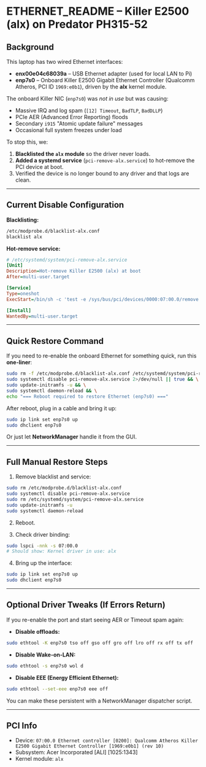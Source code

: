 # ETHERNET_README – Killer E2500 (alx) on Predator PH315-52

## Background

This laptop has two wired Ethernet interfaces:
- **enx00e04c68039a** – USB Ethernet adapter (used for local LAN to Pi)
- **enp7s0** – Onboard Killer E2500 Gigabit Ethernet Controller (Qualcomm Atheros, PCI ID `1969:e0b1`), driven by the **alx** kernel module.

The onboard Killer NIC (`enp7s0`) was *not in use* but was causing:
- Massive IRQ and log spam (`[12] Timeout`, `BadTLP`, `BadDLLP`)
- PCIe AER (Advanced Error Reporting) floods
- Secondary `i915` "Atomic update failure" messages
- Occasional full system freezes under load

To stop this, we:
1. **Blacklisted the `alx` module** so the driver never loads.
2. **Added a systemd service** (`pci-remove-alx.service`) to hot-remove the PCI device at boot.
3. Verified the device is no longer bound to any driver and that logs are clean.

---

## Current Disable Configuration

**Blacklisting:**
```bash
/etc/modprobe.d/blacklist-alx.conf
blacklist alx
````

**Hot-remove service:**

```ini
# /etc/systemd/system/pci-remove-alx.service
[Unit]
Description=Hot-remove Killer E2500 (alx) at boot
After=multi-user.target

[Service]
Type=oneshot
ExecStart=/bin/sh -c 'test -e /sys/bus/pci/devices/0000:07:00.0/remove && echo 1 > /sys/bus/pci/devices/0000:07:00.0/remove || true'

[Install]
WantedBy=multi-user.target
```

---

## Quick Restore Command

If you need to re-enable the onboard Ethernet for something quick, run this **one-liner**:

```bash
sudo rm -f /etc/modprobe.d/blacklist-alx.conf /etc/systemd/system/pci-remove-alx.service && \
sudo systemctl disable pci-remove-alx.service 2>/dev/null || true && \
sudo update-initramfs -u && \
sudo systemctl daemon-reload && \
echo "=== Reboot required to restore Ethernet (enp7s0) ==="
```

After reboot, plug in a cable and bring it up:

```bash
sudo ip link set enp7s0 up
sudo dhclient enp7s0
```

Or just let **NetworkManager** handle it from the GUI.

---

## Full Manual Restore Steps

1. Remove blacklist and service:

```bash
sudo rm /etc/modprobe.d/blacklist-alx.conf
sudo systemctl disable pci-remove-alx.service
sudo rm /etc/systemd/system/pci-remove-alx.service
sudo update-initramfs -u
sudo systemctl daemon-reload
```

2. Reboot.

3. Check driver binding:

```bash
sudo lspci -nnk -s 07:00.0
# Should show: Kernel driver in use: alx
```

4. Bring up the interface:

```bash
sudo ip link set enp7s0 up
sudo dhclient enp7s0
```

---

## Optional Driver Tweaks (If Errors Return)

If you re-enable the port and start seeing AER or Timeout spam again:

* **Disable offloads:**

```bash
sudo ethtool -K enp7s0 tso off gso off gro off lro off rx off tx off
```

* **Disable Wake-on-LAN:**

```bash
sudo ethtool -s enp7s0 wol d
```

* **Disable EEE (Energy Efficient Ethernet):**

```bash
sudo ethtool --set-eee enp7s0 eee off
```

You can make these persistent with a NetworkManager dispatcher script.

---

## PCI Info

* Device: `07:00.0 Ethernet controller [0200]: Qualcomm Atheros Killer E2500 Gigabit Ethernet Controller [1969:e0b1] (rev 10)`
* Subsystem: Acer Incorporated \[ALI] \[1025:1343]
* Kernel module: `alx`

```

